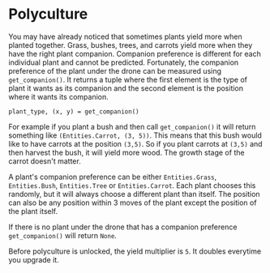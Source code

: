 # Polyculture
You may have already noticed that sometimes plants yield more when planted together.
Grass, bushes, trees, and carrots yield more when they have the right plant companion. Companion preference is different for each individual plant and cannot be predicted. Fortunately, the companion preference of the plant under the drone can be measured using `get_companion()`. It returns a tuple where the first element is the type of plant it wants as its companion and the second element is the position where it wants its companion.

`plant_type, (x, y) = get_companion()`

For example if you plant a bush and then call `get_companion()` it will return something like `(Entities.Carrot, (3, 5))`. This means that this bush would like to have carrots at the position `(3,5)`. So if you plant carrots at `(3,5)` and then harvest the bush, it will yield more wood. The growth stage of the carrot doesn't matter.

A plant's companion preference can be either `Entities.Grass`, `Entities.Bush`, `Entities.Tree` or `Entities.Carrot`. Each plant chooses this randomly, but it will always choose a different plant than itself. The position can also be any position within 3 moves of the plant except the position of the plant itself.

If there is no plant under the drone that has a companion preference `get_companion()` will return `None`.

Before polyculture is unlocked, the yield multiplier is `5`. It doubles everytime you upgrade it.